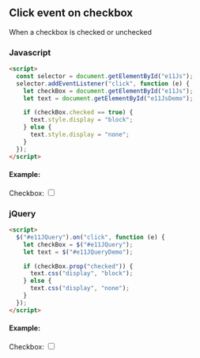 ## Click event on checkbox

When a checkbox is checked or unchecked

### Javascript

```html
<script>
  const selector = document.getElementById("e11Js");
  selector.addEventListener("click", function (e) {
    let checkBox = document.getElementById("e11Js");
    let text = document.getElementById("e11JsDemo");

    if (checkBox.checked == true) {
      text.style.display = "block";
    } else {
      text.style.display = "none";
    }
  });
</script>
```

#### Example:

<label for="e11Js">Checkbox:</label>
<input type="checkbox" id="e11Js">

<p id="e11JsDemo" style="display:none">Checkbox is CHECKED!</p>

### jQuery

```html
<script>
  $("#e11JQuery").on("click", function (e) {
    let checkBox = $("#e11JQuery");
    let text = $("#e11JQueryDemo");

    if (checkBox.prop("checked")) {
      text.css("display", "block");
    } else {
      text.css("display", "none");
    }
  });
</script>
```

#### Example:

<label for="e11JQuery">Checkbox:</label>
<input type="checkbox" id="e11JQuery">

<p id="e11JQueryDemo" style="display:none">Checkbox is CHECKED!</p>
